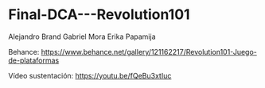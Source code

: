 # Final-DCA---Revolution101

Alejandro Brand
Gabriel Mora
Erika Papamija

Behance: https://www.behance.net/gallery/121162217/Revolution101-Juego-de-plataformas

Vídeo sustentación: https://youtu.be/fQeBu3xtIuc

